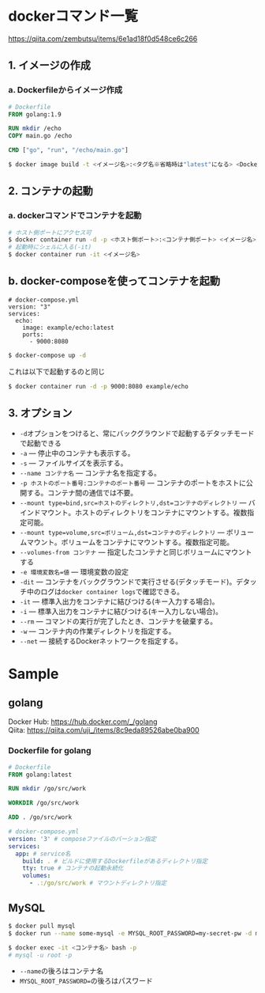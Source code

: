 # dockerコマンド一覧

https://qiita.com/zembutsu/items/6e1ad18f0d548ce6c266

## 1. イメージの作成
### a. Dockerfileからイメージ作成
```Dockerfile
# Dockerfile
FROM golang:1.9

RUN mkdir /echo
COPY main.go /echo

CMD ["go", "run", "/echo/main.go"]
```
```bash
$ docker image build -t <イメージ名>:<タグ名※省略時は"latest"になる> <Dockerfileのディレクトリパス>
```
## 2. コンテナの起動
### a. dockerコマンドでコンテナを起動
```bash
# ホスト側ポートにアクセス可
$ docker container run -d -p <ホスト側ポート>:<コンテナ側ポート> <イメージ名>:<タグ名>
# 起動時にシェルに入る(-it)
$ docker container run -it <イメージ名>
```

## b. docker-composeを使ってコンテナを起動
```docker-compose
# docker-compose.yml
version: "3"
services:
  echo:
    image: example/echo:latest
    ports:
      - 9000:8080
```
```bash
$ docker-compose up -d
```
これは以下で起動するのと同じ
```bash
$ docker container run -d -p 9000:8080 example/echo
```


## 3. オプション
- `-d`オプションをつけると、常にバックグラウンドで起動するデタッチモードで起動できる
- `-a` ― 停止中のコンテナも表示する。
- `-s` ― ファイルサイズを表示する。
- `--name コンテナ名` ― コンテナ名を指定する。
- `-p ホストのポート番号:コンテナのポート番号` ― コンテナのポートをホストに公開する。コンテナ間の通信では不要。
- `--mount type=bind,src=ホストのディレクトリ,dst=コンテナのディレクトリ` ― バインドマウント。ホストのディレクトリをコンテナにマウントする。複数指定可能。
- `--mount type=volume,src=ボリューム,dst=コンテナのディレクトリ` ― ボリュームマウント。ボリュームをコンテナにマウントする。複数指定可能。
- `--volumes-from コンテナ` ― 指定したコンテナと同じボリュームにマウントする
- `-e 環境変数名=値` ― 環境変数の設定
- `-dit` ― コンテナをバックグラウンドで実行させる(デタッチモード)。デタッチ中のログは`docker container logs`で確認できる。
- `-it` ― 標準入出力をコンテナに結びつける(キー入力する場合)。
- `-i` ― 標準入出力をコンテナに結びつける(キー入力しない場合)。
- `--rm` ― コマンドの実行が完了したとき、コンテナを破棄する。
- `-w` ― コンテナ内の作業ディレクトリを指定する。
- `--net` ― 接続するDockerネットワークを指定する。

# Sample
## golang

Docker Hub: https://hub.docker.com/_/golang  
Qiita: https://qiita.com/uji_/items/8c9eda89526abe0ba900

### Dockerfile for golang

```dockerfile
# Dockerfile
FROM golang:latest

RUN mkdir /go/src/work

WORKDIR /go/src/work

ADD . /go/src/work
```

```yaml
# docker-compose.yml
version: '3' # composeファイルのバーション指定
services:
  app: # service名
    build: . # ビルドに使用するDockerfileがあるディレクトリ指定
    tty: true # コンテナの起動永続化
    volumes:
      - .:/go/src/work # マウントディレクトリ指定
```

## MySQL

```bash
$ docker pull mysql  
$ docker run --name some-mysql -e MYSQL_ROOT_PASSWORD=my-secret-pw -d mysql:latest
```
```bash
$ docker exec -it <コンテナ名> bash -p
# mysql -u root -p
```
- `--name`の後ろはコンテナ名
- `MYSQL_ROOT_PASSWORD=`の後ろはパスワード
